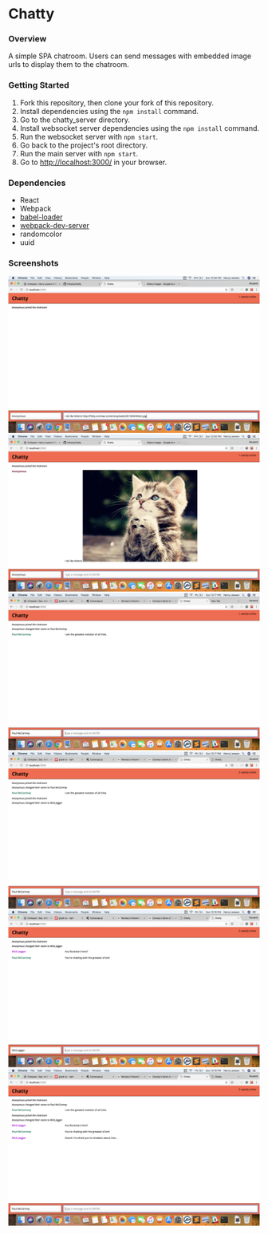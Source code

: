 # Chatty

### Overview

A simple SPA chatroom. Users can send messages with embedded image urls to display them to the chatroom.

### Getting Started

1.  Fork this repository, then clone your fork of this repository.
2.  Install dependencies using the `npm install` command.
3.  Go to the chatty_server directory.
4.  Install websocket server dependencies using the `npm install` command.
5.  Run the websocket server with `npm start`.
6.  Go back to the project's root directory.
7.  Run the main server with `npm start`.
8.  Go to <http://localhost:3000/> in your browser.

### Dependencies

* React
* Webpack
* [babel-loader](https://github.com/babel/babel-loader)
* [webpack-dev-server](https://github.com/webpack/webpack-dev-server)
* randomcolor
* uuid

### Screenshots

!["kittens1"](https://github.com/hlowso/chatty/blob/master/docs/Screen%20Shot%202018-03-25%20at%2012.50.47%20PM.png?raw=true)
!["kittens2"](https://github.com/hlowso/chatty/blob/master/docs/Screen%20Shot%202018-03-25%20at%2012.50.54%20PM.png?raw=true)
!["Start"](https://github.com/hlowso/chatty/blob/master/docs/Screen%20Shot%202018-03-25%20at%2012.17.00%20PM.png?raw=true)
!["Half"](https://github.com/hlowso/chatty/blob/master/docs/Screen%20Shot%202018-03-25%20at%2012.17.39%20PM.png?raw=true)
!["Mick"](https://github.com/hlowso/chatty/blob/master/docs/Screen%20Shot%202018-03-25%20at%2012.18.40%20PM.png?raw=true)
!["Full"](https://github.com/hlowso/chatty/blob/master/docs/Screen%20Shot%202018-03-25%20at%2012.19.04%20PM.png?raw=true)
